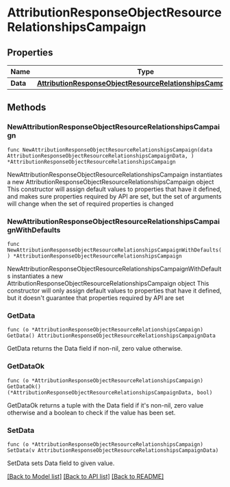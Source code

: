 # AttributionResponseObjectResourceRelationshipsCampaign

## Properties

Name | Type | Description | Notes
------------ | ------------- | ------------- | -------------
**Data** | [**AttributionResponseObjectResourceRelationshipsCampaignData**](AttributionResponseObjectResourceRelationshipsCampaignData.md) |  | 

## Methods

### NewAttributionResponseObjectResourceRelationshipsCampaign

`func NewAttributionResponseObjectResourceRelationshipsCampaign(data AttributionResponseObjectResourceRelationshipsCampaignData, ) *AttributionResponseObjectResourceRelationshipsCampaign`

NewAttributionResponseObjectResourceRelationshipsCampaign instantiates a new AttributionResponseObjectResourceRelationshipsCampaign object
This constructor will assign default values to properties that have it defined,
and makes sure properties required by API are set, but the set of arguments
will change when the set of required properties is changed

### NewAttributionResponseObjectResourceRelationshipsCampaignWithDefaults

`func NewAttributionResponseObjectResourceRelationshipsCampaignWithDefaults() *AttributionResponseObjectResourceRelationshipsCampaign`

NewAttributionResponseObjectResourceRelationshipsCampaignWithDefaults instantiates a new AttributionResponseObjectResourceRelationshipsCampaign object
This constructor will only assign default values to properties that have it defined,
but it doesn't guarantee that properties required by API are set

### GetData

`func (o *AttributionResponseObjectResourceRelationshipsCampaign) GetData() AttributionResponseObjectResourceRelationshipsCampaignData`

GetData returns the Data field if non-nil, zero value otherwise.

### GetDataOk

`func (o *AttributionResponseObjectResourceRelationshipsCampaign) GetDataOk() (*AttributionResponseObjectResourceRelationshipsCampaignData, bool)`

GetDataOk returns a tuple with the Data field if it's non-nil, zero value otherwise
and a boolean to check if the value has been set.

### SetData

`func (o *AttributionResponseObjectResourceRelationshipsCampaign) SetData(v AttributionResponseObjectResourceRelationshipsCampaignData)`

SetData sets Data field to given value.



[[Back to Model list]](../README.md#documentation-for-models) [[Back to API list]](../README.md#documentation-for-api-endpoints) [[Back to README]](../README.md)


